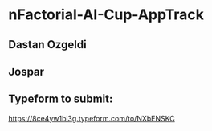 # nFactorial-AI-Cup-AppTrack

## Dastan Ozgeldi


## Jospar


## Typeform to submit:
https://8ce4yw1bi3g.typeform.com/to/NXbENSKC
